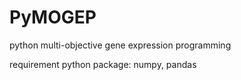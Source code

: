 PyMOGEP
=======

python multi-objective gene expression programming

requirement python package: numpy, pandas

